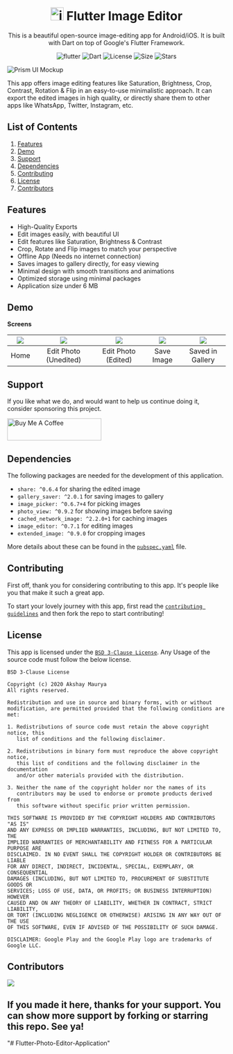 # <div align="center"><img src="android/app/src/main/res/mipmap-xxhdpi/ic_launcher.png" alt="icon" width=30> Flutter Image Editor</div>

<div align="center">This is a beautiful open-source image-editing app for Android/iOS. It is built with Dart on top of Google's Flutter Framework.


![flutter](https://img.shields.io/badge/Flutter-Framework-green?logo=flutter)
![Dart](https://img.shields.io/badge/Dart-Language-blue?logo=dart)
![License](https://img.shields.io/github/license/codenameakshay/image-editor)
![Size](https://img.shields.io/github/repo-size/codenameakshay/image-editor?color=green)
![Stars](https://img.shields.io/github/stars/codenameakshay/image-editor)


</div>
<a><img alt='Prism UI Mockup' src='demo/ImageMockup.png'/></a>

This app offers image editing features like Saturation, Brightness, Crop, Contrast, Rotation & Flip in an easy-to-use minimalistic approach. It can export the edited images in high quality, or directly share them to other apps like WhatsApp, Twitter, Instagram, etc.

## List of Contents

1. [Features](#features)
2. [Demo](#demo)
3. [Support](#support)
4. [Dependencies](#dependencies)
5. [Contributing](#contributing)
6. [License](#license)
7. [Contributors](#contributors)

## Features

- High-Quality Exports
- Edit images easily, with beautiful UI
- Edit features like Saturation, Brightness & Contrast
- Crop, Rotate and Flip images to match your perspective
- Offline App (Needs no internet connection)
- Saves images to gallery directly, for easy viewing
- Minimal design with smooth transitions and animations
- Optimized storage using minimal packages
- Application size under 6 MB

## Demo

**Screens**

| ![](demo/1.jpg) | ![](demo/2.jpg) | ![](demo/3.jpg) | ![](demo/4.jpg) | ![](demo/5.jpg) |
| :-------------: | :-------------:  | :-------------:  | :-------------:  | :-------------:  |
|     Home     |    Edit Photo (Unedited)   |    Edit Photo (Edited)     |     Save Image       |     Saved in Gallery     |


## Support

If you like what we do, and would want to help us continue doing it, consider sponsoring this project.

<a href="https://www.buymeacoffee.com/HashStudios" target="_blank"><img src="https://cdn.buymeacoffee.com/buttons/default-orange.png" alt="Buy Me A Coffee" height=51 width=217></a>

## Dependencies

The following packages are needed for the development of this application.

- `share: ^0.6.4` for sharing the edited image
- `gallery_saver: ^2.0.1` for saving images to gallery
- `image_picker: ^0.6.7+4` for picking images
- `photo_view: ^0.9.2` for showing images before saving
- `cached_network_image: ^2.2.0+1` for caching images
- `image_editor: ^0.7.1` for editing images
- `extended_image: ^0.9.0` for cropping images

More details about these can be found in the [`pubspec.yaml`](https://github.com/codenameakshay/image-editor/tree/master/pubspec.yaml) file.

## Contributing

First off, thank you for considering contributing to this app. It's people like you that make it such a great app.

To start your lovely journey with this app, first read the [`contributing guidelines`](https://github.com/codenameakshay/image-editor/tree/master/CONTRIBUTING.md) and then fork the repo to start contributing!

## License

This app is licensed under the [`BSD 3-Clause License`](https://github.com/codenameakshay/image-editor/tree/master/LICENSE.txt).
Any Usage of the source code must follow the below license.

```
BSD 3-Clause License

Copyright (c) 2020 Akshay Maurya
All rights reserved.

Redistribution and use in source and binary forms, with or without
modification, are permitted provided that the following conditions are met:

1. Redistributions of source code must retain the above copyright notice, this
   list of conditions and the following disclaimer.

2. Redistributions in binary form must reproduce the above copyright notice,
   this list of conditions and the following disclaimer in the documentation
   and/or other materials provided with the distribution.

3. Neither the name of the copyright holder nor the names of its
   contributors may be used to endorse or promote products derived from
   this software without specific prior written permission.

THIS SOFTWARE IS PROVIDED BY THE COPYRIGHT HOLDERS AND CONTRIBUTORS "AS IS"
AND ANY EXPRESS OR IMPLIED WARRANTIES, INCLUDING, BUT NOT LIMITED TO, THE
IMPLIED WARRANTIES OF MERCHANTABILITY AND FITNESS FOR A PARTICULAR PURPOSE ARE
DISCLAIMED. IN NO EVENT SHALL THE COPYRIGHT HOLDER OR CONTRIBUTORS BE LIABLE
FOR ANY DIRECT, INDIRECT, INCIDENTAL, SPECIAL, EXEMPLARY, OR CONSEQUENTIAL
DAMAGES (INCLUDING, BUT NOT LIMITED TO, PROCUREMENT OF SUBSTITUTE GOODS OR
SERVICES; LOSS OF USE, DATA, OR PROFITS; OR BUSINESS INTERRUPTION) HOWEVER
CAUSED AND ON ANY THEORY OF LIABILITY, WHETHER IN CONTRACT, STRICT LIABILITY,
OR TORT (INCLUDING NEGLIGENCE OR OTHERWISE) ARISING IN ANY WAY OUT OF THE USE
OF THIS SOFTWARE, EVEN IF ADVISED OF THE POSSIBILITY OF SUCH DAMAGE.
```

```
DISCLAIMER: Google Play and the Google Play logo are trademarks of Google LLC.
```

## Contributors

<a href="https://github.com/codenameakshay/image-editor/graphs/contributors">
  <img src="https://contributors-img.web.app/image?repo=codenameakshay/image-editor" />
</a>

## If you made it here, thanks for your support. You can show more support by forking or starring this repo. See ya!
"# Flutter-Photo-Editor-Application" 

